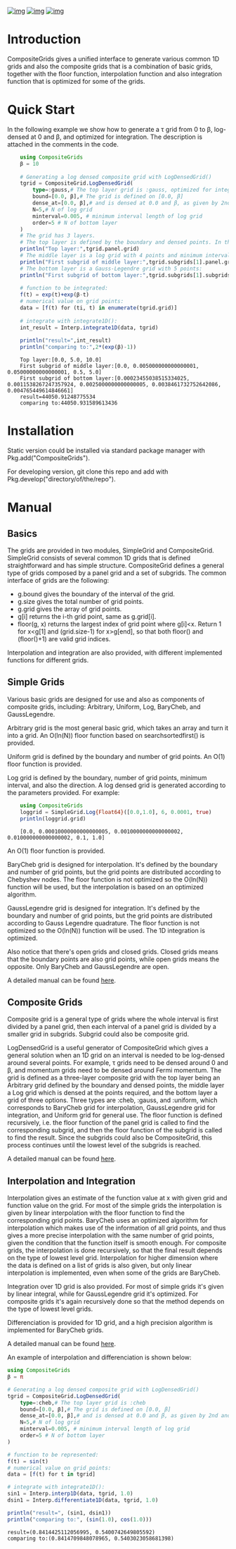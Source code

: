 [![img](https://img.shields.io/badge/docs-dev-blue.svg)](https://numericaleft.github.io/CompositeGrids.jl/dev/)
[![img](https://github.com/numericaleft/CompositeGrids.jl/workflows/CI/badge.svg)](https://github.com/numericaleft/CompositeGrids.jl/actions)
[![img](https://codecov.io/gh/numericalEFT/CompositeGrids.jl/branch/main/graph/badge.svg?token=WN6HO1XASY)](https://codecov.io/gh/numericaleft/CompositeGrids.jl)


# Introduction

CompositeGrids gives a unified interface to generate various common 1D grids
and also the composite grids that is a combination of basic grids,
together with the floor function, interpolation function and also integration function
that is optimized for some of the grids.


# Quick Start

In the following example we show how to generate a &tau; grid from 0 to &beta;, log-densed at 0 and &beta;,
and optimized for integration. The description is attached in the comments in the code.

```julia
    using CompositeGrids
    β = 10
    
    # Generating a log densed composite grid with LogDensedGrid()
    tgrid = CompositeGrid.LogDensedGrid(
        type=:gauss,# The top layer grid is :gauss, optimized for integration. For interpolation use :cheb
        bound=[0.0, β],# The grid is defined on [0.0, β]
        dense_at=[0.0, β],# and is densed at 0.0 and β, as given by 2nd and 3rd parameter.
        N=5,# N of log grid
        minterval=0.005, # minimum interval length of log grid
        order=5 # N of bottom layer
    )
    # The grid has 3 layers.
    # The top layer is defined by the boundary and densed points. In this case its:
    println("Top layer:",tgrid.panel.grid)
    # The middle layer is a log grid with 4 points and minimum interval length 0.001:
    println("First subgrid of middle layer:",tgrid.subgrids[1].panel.grid)
    # The bottom layer is a Gauss-Legendre grid with 5 points:
    println("First subgrid of bottom layer:",tgrid.subgrids[1].subgrids[1].grid)
    
    # function to be integrated:
    f(t) = exp(t)+exp(β-t)
    # numerical value on grid points:
    data = [f(t) for (ti, t) in enumerate(tgrid.grid)]
    
    # integrate with integrate1D():
    int_result = Interp.integrate1D(data, tgrid)
    
    println("result=",int_result)
    println("comparing to:",2*(exp(β)-1))
```

```
    Top layer:[0.0, 5.0, 10.0]
    First subgrid of middle layer:[0.0, 0.005000000000000001, 0.05000000000000001, 0.5, 5.0]
    First subgrid of bottom layer:[0.00023455038515334025, 0.0011538267247357924, 0.0025000000000000005, 0.0038461732752642086, 0.004765449614846661]
    result=44050.91248775534
    comparing to:44050.931589613436
```

# Installation

Static version could be installed via standard package manager with Pkg.add("CompositeGrids").

For developing version, git clone this repo and add with Pkg.develop("directory/of/the/repo").


# Manual


## Basics

The grids are provided in two modules, SimpleGrid and CompositeGrid. SimpleGrid consists of several
common 1D grids that is defined straightforward and has simple structure. CompositeGrid defines a
general type of grids composed by a panel grid and a set of subgrids. The common interface of grids
are the following:

-   g.bound gives the boundary of the interval of the grid.
-   g.size gives the total number of grid points.
-   g.grid gives the array of grid points.
-   g[i] returns the i-th grid point, same as g.grid[i].
-   floor(g, x) returns the largest index of grid point where g[i]<x. Return 1 for x<g[1] and (grid.size-1) for x>g[end], so that both floor() and (floor()+1) are valid grid indices.

Interpolation and integration are also provided, with different implemented functions for different grids.


## Simple Grids

Various basic grids are designed for use and also as components of composite grids, including:
Arbitrary, Uniform, Log, BaryCheb, and GaussLegendre.

Arbitrary grid is the most general basic grid, which takes an array and turn it into a grid.
An O(ln(N)) floor function based on searchsortedfirst() is provided.

Uniform grid is defined by the boundary and number of grid points.
An O(1) floor function is provided.

Log grid is defined by the boundary, number of grid points, minimum interval, and also the direction.
A log densed grid is generated according to the parameters provided.
For example:

```julia
    using CompositeGrids
    loggrid = SimpleGrid.Log{Float64}([0.0,1.0], 6, 0.0001, true)
    println(loggrid.grid)
```
```
    [0.0, 0.00010000000000000005, 0.0010000000000000002, 0.010000000000000002, 0.1, 1.0]
```

An O(1) floor function is provided.

BaryCheb grid is designed for interpolation. It's defined by the boundary and number of grid points,
but the grid points are distributed according to Chebyshev nodes. The floor function is not optimized
so the O(ln(N)) function will be used, but the interpolation is based on an optimized algorithm.

GaussLegendre grid is designed for integration. It's defined by the boundary and number of grid points,
but the grid points are distributed according to Gauss Legendre quadrature. The floor function is not optimized
so the O(ln(N)) function will be used. The 1D integration is optimized.

Also notice that there's open grids and closed grids. Closed grids means that the boundary points are
also grid points, while open grids means the opposite. Only BaryCheb and GaussLegendre are open.

A detailed manual can be found [here](https://numericaleft.github.io/CompositeGrids.jl/dev/lib/simple/).


## Composite Grids

Composite grid is a general type of grids where the whole interval is first divided by a panel grid,
then each interval of a panel grid is divided by a smaller grid in subgrids. Subgrid could also be
composite grid.

LogDensedGrid is a useful generator of CompositeGrid which gives a general solution when an 1D grid on an
interval is needed to be log-densed around several points. For example, &tau; grids need to be densed around
0 and &beta;, and momentum grids need to be densed around Fermi momentum.
The grid is defined as a three-layer composite grid with the top layer being an Arbitrary grid defined by
the boundary and densed points, the middle layer a Log grid which is densed at the points required, and the
bottom layer a grid of three options. Three types are :cheb, :gauss, and :uniform, which corresponds to
BaryCheb grid for interpolation, GaussLegendre grid for integration, and Uniform grid for general use.
The floor function is defined recursively, i.e. the floor function of the panel grid is called to find the
corresponding subgrid, and then the floor function of the subgrid is called to find the result. Since the
subgrids could also be CompositeGrid, this process continues until the lowest level of the subgrids is reached.

A detailed manual can be found [here](https://numericaleft.github.io/CompositeGrids.jl/dev/lib/composite/).


## Interpolation and Integration

Interpolation gives an estimate of the function value at x with given grid and function value on the grid.
For most of the simple grids the interpolation is given by linear interpolation with the floor function to find
the corresponding grid points. BaryCheb uses an optimized algorithm for interpolation which makes use of the information
of all grid points, and thus gives a more precise interpolation with the same number of grid points, given the condition that
the function itself is smooth enough. For composite grids, the interpolation is done recursively, so that the final result
depends on the type of lowest level grid. Interpolation for higher dimension where the data is defined on a list of grids is also
given, but only linear interpolation is implemented, even when some of the grids are BaryCheb.

Integration over 1D grid is also provided. For most of simple grids it's given by linear integral, while for GaussLegendre grid it's
optimized. For composite grids it's again recursively done so that the method depends on the type of lowest level grids.

Differenciation is provided for 1D grid, and a high precision algorithm is implemented for BaryCheb grids.

A detailed manual can be found [here](https://numericaleft.github.io/CompositeGrids.jl/dev/lib/interpolate/).

An example of interpolation and differenciation is shown below:
```julia
using CompositeGrids
β = π

# Generating a log densed composite grid with LogDensedGrid()
tgrid = CompositeGrid.LogDensedGrid(
    type=:cheb,# The top layer grid is :cheb
    bound=[0.0, β],# The grid is defined on [0.0, β]
    dense_at=[0.0, β],# and is densed at 0.0 and β, as given by 2nd and 3rd parameter.
    N=5,# N of log grid
    minterval=0.005, # minimum interval length of log grid
    order=5 # N of bottom layer
)

# function to be represented:
f(t) = sin(t)
# numerical value on grid points:
data = [f(t) for t in tgrid]

# integrate with integrate1D():
sin1 = Interp.interp1D(data, tgrid, 1.0)
dsin1 = Interp.differentiate1D(data, tgrid, 1.0)

println("result=", (sin1, dsin1))
println("comparing to:", (sin(1.0), cos(1.0)))
```
```
result=(0.8414425112056995, 0.5400742649805592)
comparing to:(0.8414709848078965, 0.5403023058681398)
```